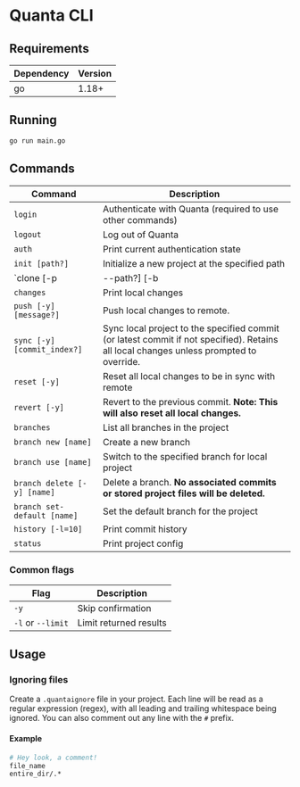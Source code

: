 # Quanta CLI


## Requirements
|Dependency|Version|
|-|-|
|go|1.18+|


## Running
```sh
go run main.go
```


## Commands
|Command|Description|
|-|-|
|`login`|Authenticate with Quanta (required to use other commands)|
|`logout`|Log out of Quanta|
|`auth`|Print current authentication state|
|`init [path?]`|Initialize a new project at the specified path|
|`clone [-p | --path?] [-b | --branch?] [blob]`|Clone a project|
|`changes`|Print local changes|
|`push [-y] [message?]`|Push local changes to remote.|
|`sync [-y] [commit_index?]`|Sync local project to the specified commit (or latest commit if not specified). Retains all local changes unless prompted to override.|
|`reset [-y]`|Reset all local changes to be in sync with remote|
|`revert [-y]`|Revert to the previous commit. **Note: This will also reset all local changes.**|
|`branches`|List all branches in the project|
|`branch new [name]`|Create a new branch|
|`branch use [name]`|Switch to the specified branch for local project|
|`branch delete [-y] [name]`|Delete a branch. **No associated commits or stored project files will be deleted.**|
|`branch set-default [name]`|Set the default branch for the project|
|`history [-l=10]`|Print commit history|
|`status`|Print project config|
### Common flags
|Flag|Description|
|-|-|
|`-y`|Skip confirmation|
|`-l` or `--limit`|Limit returned results|


## Usage

### Ignoring files
Create a `.quantaignore` file in your project. Each line will be read as a regular expression (regex),
with all leading and trailing whitespace being ignored. You can also comment out any line with the
`#` prefix.
#### Example
```sh
# Hey look, a comment!
file_name
entire_dir/.*
```
